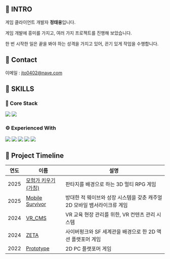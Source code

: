 ## 📌 INTRO
게임 클라이언트 개발자 **정태웅**입니다.  

게임 개발에 흥미를 가지고, 여러 가지 프로젝트를 진행해 보았습니다. 

한 번 시작한 일은 끝을 봐야 하는 성격을 가지고 있어, 끈기 있게 작업을 수행합니다.


## 📌 Contact
이메일 : jto0402@nave.com


## 📌 SKILLS
### 🔧 Core Stack  
<p>
  <img src="https://img.shields.io/badge/Unity-000000?style=for-the-badge&logo=unity&logoColor=white"/>
  <img src="https://img.shields.io/badge/C%23-239120?style=for-the-badge&logo=c-sharp&logoColor=white"/>
</p>

### ⚙️ Experienced With  
<p>
  <img src="https://img.shields.io/badge/C++-00599C?style=for-the-badge&logo=c%2B%2B&logoColor=white"/>
  <img src="https://img.shields.io/badge/C-00599C?style=for-the-badge&logo=c&logoColor=white"/>
  <img src="https://img.shields.io/badge/TCP%20Socket-333333?style=for-the-badge&logo=socketdotio&logoColor=white"/>
  <img src="https://img.shields.io/badge/Firebase-FFCA28?style=for-the-badge&logo=firebase&logoColor=white"/>
  <img src="https://img.shields.io/badge/Photon-3498DB?style=for-the-badge&logo=photon&logoColor=white"/>
</p>


## 📌 Project Timeline
| 연도 | 이름 | 설명 |
|------|----------|------|
| 2025 | [모험가 키우기(가칭)](https://github.com/JeongTaeWoong99/3D_RPG_Client) | 판타지를 배경으로 하는 3D 멀티 RPG 게임 |
| 2025 | [Mobile Survivor](https://github.com/JeongTaeWoong99/Mobile_Survivor) | 방대한 적 웨이브와 성장 시스템을 갖춘 캐주얼 2D 모바일 뱀서라이크류 게임 |
| 2024 | [VR_CMS](https://github.com/JeongTaeWoong99/VR_CMS) | VR 교육 현장 관리를 위한, VR 컨텐츠 관리 시스템 |
| 2024 | [ZETA](https://github.com/JeongTaeWoong99/ZETA) | 사이버펑크와 SF 세계관을 배경으로 한 2D 액션 플랫포머 게임 |
| 2022 | [Prototype](https://github.com/JeongTaeWoong99/Prototype) | 2D PC 플랫포머 게임 |
